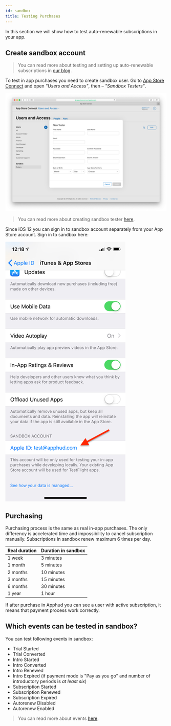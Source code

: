 ```yaml
---
id: sandbox
title: Testing Purchases
---
```

In this section we will show how to test auto-renewable subscriptions in your app.

## Create sandbox account

> You can read more about testing and setting up auto-renewable subscriptions in <a href="https://blog.apphud.com/swift-tutorial-subscriptions/" target="_blank">our blog</a>.

To test in app purchases you need to create sandbox user. Go to <a href="https://appstoreconnect.apple.com/" target="_blank">App Store Connect</a> and open *"Users and Access"*, then – *"Sandbox Testers"*.

![](assets/appstoreconnect-add-tester.png)

> You can read more about creating sandbox tester <a href="https://help.apple.com/app-store-connect/#/dev8b997bee1" target="_blank">here</a>.
>

Since iOS 12 you can sign in to sandbox account separately from your App Store account. Sign in to sandbox here:

![ios-sandbox-account](assets/ios-sandbox-account.png) 

## Purchasing

Purchasing process is the same as real in-app purchases. The only differency is accelerated time and impossibility to cancel subscription manually. Subscriptions in sandbox renew maximum 6 times per day.

| **Real duration** | **Duration in sandbox** |
| ----------------- | ----------------------- |
| 1 week            | 3 minutes               |
| 1 month           | 5 minutes               |
| 2 months          | 10 minutes              |
| 3 months          | 15 minutes              |
| 6 months          | 30 minutes              |
| 1 year            | 1 hour                  |

If after purchase in Apphud you can see a user with active subscription, it means that payment process work correctly.

## Which events can be tested in sandbox?

You can test following events in sandbox:

- Trial Started
- Trial Converted
- Intro Started
- Intro Converted
- Intro Renewed
- Intro Expired (if payment mode is "Pay as you go" and number of introductory periods is *at least six*)
- Subscription Started
- Subscription Renewed
- Subscription Expired
- Autorenew Disabled
- Autorenew Enabled

> You can read more about events [here](events.md).

